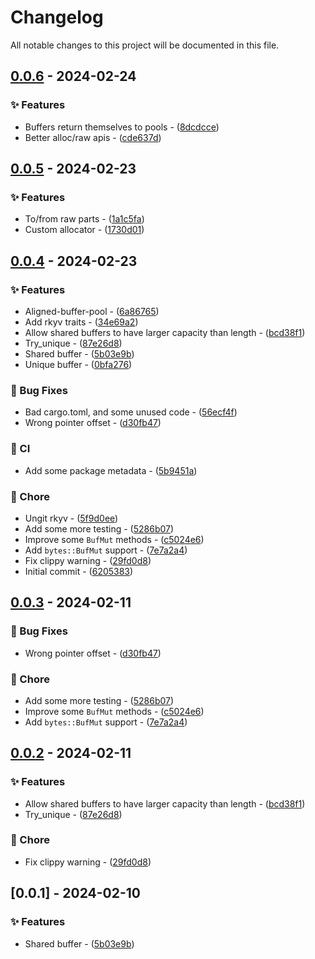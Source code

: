 # Changelog

All notable changes to this project will be documented in this file.

## [0.0.6](https://github.com/YoloDev/rstml-component/compare/0.0.5..0.0.6) - 2024-02-24

### ✨ Features

- Buffers return themselves to pools - ([8dcdcce](https://github.com/YoloDev/rstml-component/commit/8dcdcce7c42fa2c1153b29c5b039a412a21a1273))
- Better alloc/raw apis - ([cde637d](https://github.com/YoloDev/rstml-component/commit/cde637d3e4caf95a45302b44439dc06deb388f4b))

## [0.0.5](https://github.com/YoloDev/rstml-component/compare/0.0.4..0.0.5) - 2024-02-23

### ✨ Features

- To/from raw parts - ([1a1c5fa](https://github.com/YoloDev/rstml-component/commit/1a1c5fad8b09b5692db65d0982e4f8ae7501e81a))
- Custom allocator - ([1730d01](https://github.com/YoloDev/rstml-component/commit/1730d0100a6502a5eb115ad7c352c6fefff8871c))

## [0.0.4](https://github.com/YoloDev/rstml-component/compare/0.0.3..0.0.4) - 2024-02-23

### ✨ Features

- Aligned-buffer-pool - ([6a86765](https://github.com/YoloDev/rstml-component/commit/6a86765cc665c1c9749c895d394ebd5bb9627fb8))
- Add rkyv traits - ([34e69a2](https://github.com/YoloDev/rstml-component/commit/34e69a2d92e6248ea2bcb6a939d1978f470d1f12))
- Allow shared buffers to have larger capacity than length - ([bcd38f1](https://github.com/YoloDev/rstml-component/commit/bcd38f1441baaf66d6b70c3e55c57664a85e787d))
- Try_unique - ([87e26d8](https://github.com/YoloDev/rstml-component/commit/87e26d88431454db41b5f63c797e05dfb339a6aa))
- Shared buffer - ([5b03e9b](https://github.com/YoloDev/rstml-component/commit/5b03e9bd4cd99b0b03e5cc0142e6ee4f91d29a5c))
- Unique buffer - ([0bfa276](https://github.com/YoloDev/rstml-component/commit/0bfa276d9d0d382553a7b9e81c8c37c251c9baee))

### 🐛 Bug Fixes

- Bad cargo.toml, and some unused code - ([56ecf4f](https://github.com/YoloDev/rstml-component/commit/56ecf4fdb27c9d9be3c4734bd0b4c6f8e3ea5c97))
- Wrong pointer offset - ([d30fb47](https://github.com/YoloDev/rstml-component/commit/d30fb4713ef7faae6a5b41528ad930bda36bc60a))

### 👷 CI

- Add some package metadata - ([5b9451a](https://github.com/YoloDev/rstml-component/commit/5b9451a3ed145ea3537c8589c14933f8c6d0397a))

### 🔨 Chore

- Ungit rkyv - ([5f9d0ee](https://github.com/YoloDev/rstml-component/commit/5f9d0eefab191d2be3f16106d9987bb21a3f3f89))
- Add some more testing - ([5286b07](https://github.com/YoloDev/rstml-component/commit/5286b07c7257dd4842c892e0ad59647c8de8c6bb))
- Improve some `BufMut` methods - ([c5024e6](https://github.com/YoloDev/rstml-component/commit/c5024e6fcf3d171988b099dd1730bbe787c02368))
- Add `bytes::BufMut` support - ([7e7a2a4](https://github.com/YoloDev/rstml-component/commit/7e7a2a46969ac9163bfd0d69964ed21f73ce85c8))
- Fix clippy warning - ([29fd0d8](https://github.com/YoloDev/rstml-component/commit/29fd0d8f63ac78e398e331fd034e5164286dfc4c))
- Initial commit - ([6205383](https://github.com/YoloDev/rstml-component/commit/62053833c51f864c7ed8243bc78b179cf401bd95))

## [0.0.3](https://github.com/YoloDev/rstml-component/compare/0.0.2..0.0.3) - 2024-02-11

### 🐛 Bug Fixes

- Wrong pointer offset - ([d30fb47](https://github.com/YoloDev/rstml-component/commit/d30fb4713ef7faae6a5b41528ad930bda36bc60a))

### 🔨 Chore

- Add some more testing - ([5286b07](https://github.com/YoloDev/rstml-component/commit/5286b07c7257dd4842c892e0ad59647c8de8c6bb))
- Improve some `BufMut` methods - ([c5024e6](https://github.com/YoloDev/rstml-component/commit/c5024e6fcf3d171988b099dd1730bbe787c02368))
- Add `bytes::BufMut` support - ([7e7a2a4](https://github.com/YoloDev/rstml-component/commit/7e7a2a46969ac9163bfd0d69964ed21f73ce85c8))

## [0.0.2](https://github.com/YoloDev/rstml-component/compare/0.0.1..0.0.2) - 2024-02-11

### ✨ Features

- Allow shared buffers to have larger capacity than length - ([bcd38f1](https://github.com/YoloDev/rstml-component/commit/bcd38f1441baaf66d6b70c3e55c57664a85e787d))
- Try_unique - ([87e26d8](https://github.com/YoloDev/rstml-component/commit/87e26d88431454db41b5f63c797e05dfb339a6aa))

### 🔨 Chore

- Fix clippy warning - ([29fd0d8](https://github.com/YoloDev/rstml-component/commit/29fd0d8f63ac78e398e331fd034e5164286dfc4c))

## [0.0.1] - 2024-02-10

### ✨ Features

- Shared buffer - ([5b03e9b](https://github.com/YoloDev/rstml-component/commit/5b03e9bd4cd99b0b03e5cc0142e6ee4f91d29a5c))

